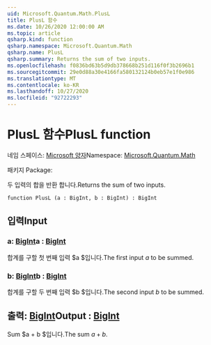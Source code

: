 ```yaml
---
uid: Microsoft.Quantum.Math.PlusL
title: PlusL 함수
ms.date: 10/26/2020 12:00:00 AM
ms.topic: article
qsharp.kind: function
qsharp.namespace: Microsoft.Quantum.Math
qsharp.name: PlusL
qsharp.summary: Returns the sum of two inputs.
ms.openlocfilehash: f0836bd63b5d9db378668b251d116f0f3b2696b1
ms.sourcegitcommit: 29e0d88a30e4166fa580132124b0eb57e1f0e986
ms.translationtype: MT
ms.contentlocale: ko-KR
ms.lasthandoff: 10/27/2020
ms.locfileid: "92722293"
---
```

# <a name="plusl-function"></a><span data-ttu-id="b39b8-102">PlusL 함수</span><span class="sxs-lookup"><span data-stu-id="b39b8-102">PlusL function</span></span>

<span data-ttu-id="b39b8-103">네임 스페이스: [Microsoft 양자](xref:Microsoft.Quantum.Math)</span><span class="sxs-lookup"><span data-stu-id="b39b8-103">Namespace: [Microsoft.Quantum.Math](xref:Microsoft.Quantum.Math)</span></span>

<span data-ttu-id="b39b8-104">패키지 [](https://nuget.org/packages/)</span><span class="sxs-lookup"><span data-stu-id="b39b8-104">Package: [](https://nuget.org/packages/)</span></span>


<span data-ttu-id="b39b8-105">두 입력의 합을 반환 합니다.</span><span class="sxs-lookup"><span data-stu-id="b39b8-105">Returns the sum of two inputs.</span></span>

```qsharp
function PlusL (a : BigInt, b : BigInt) : BigInt
```


## <a name="input"></a><span data-ttu-id="b39b8-106">입력</span><span class="sxs-lookup"><span data-stu-id="b39b8-106">Input</span></span>

### <a name="a--bigint"></a><span data-ttu-id="b39b8-107">a: [BigInt](xref:microsoft.quantum.lang-ref.bigint)</span><span class="sxs-lookup"><span data-stu-id="b39b8-107">a : [BigInt](xref:microsoft.quantum.lang-ref.bigint)</span></span>

<span data-ttu-id="b39b8-108">합계를 구할 첫 번째 입력 $a $입니다.</span><span class="sxs-lookup"><span data-stu-id="b39b8-108">The first input $a$ to be summed.</span></span>


### <a name="b--bigint"></a><span data-ttu-id="b39b8-109">b: [BigInt](xref:microsoft.quantum.lang-ref.bigint)</span><span class="sxs-lookup"><span data-stu-id="b39b8-109">b : [BigInt](xref:microsoft.quantum.lang-ref.bigint)</span></span>

<span data-ttu-id="b39b8-110">합계를 구할 두 번째 입력 $b $입니다.</span><span class="sxs-lookup"><span data-stu-id="b39b8-110">The second input $b$ to be summed.</span></span>



## <a name="output--bigint"></a><span data-ttu-id="b39b8-111">출력: [BigInt](xref:microsoft.quantum.lang-ref.bigint)</span><span class="sxs-lookup"><span data-stu-id="b39b8-111">Output : [BigInt](xref:microsoft.quantum.lang-ref.bigint)</span></span>

<span data-ttu-id="b39b8-112">Sum $a + b $입니다.</span><span class="sxs-lookup"><span data-stu-id="b39b8-112">The sum $a + b$.</span></span>